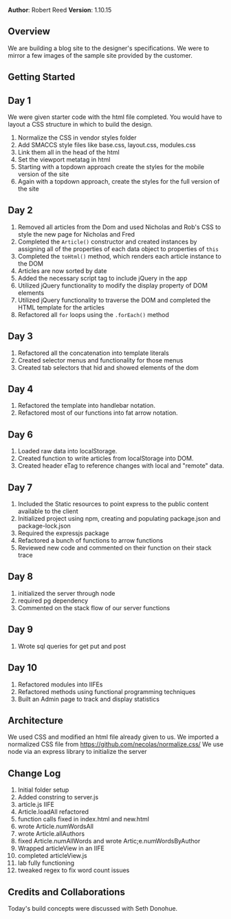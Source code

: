 **Author**: Robert Reed
**Version**: 1.10.15

## Overview
We are building a blog site to the designer's specifications. We were to mirror a few images of the sample site provided by the customer.

## Getting Started
## Day 1
We were given starter code with the html file completed. You would have to layout a CSS structure in which to build the design.
1. Normalize the CSS in vendor styles folder
1. Add SMACCS style files like base.css, layout.css, modules.css
1. Link them all in the head of the html
1. Set the viewport metatag in html
1. Starting with a topdown approach create the styles for the mobile version of the site
1. Again with a topdown approach, create the styles for the full version of the site
## Day 2
1. Removed all articles from the Dom and used Nicholas and Rob's CSS to style the new page for Nicholas and Fred
1. Completed the `Article()` constructor and created instances by assigning all of the properties of each data object to properties of `this`
1. Completed the `toHtml()` method, which renders each article instance to the DOM
1. Articles are now sorted by date
1. Added the necessary script tag to include jQuery in the app
1. Utilized jQuery functionality to modify the display property of DOM elements
1. Utilized jQuery functionality to traverse the DOM and completed the HTML template for the articles
1. Refactored all `for` loops using the `.forEach()` method
## Day 3
1. Refactored all the concatenation into template literals
1. Created selector menus and functionality for those menus
1. Created tab selectors that hid and showed elements of the dom
## Day 4
1. Refactored the template into handlebar notation.
1. Refactored most of our functions into fat arrow notation.
## Day 6
1. Loaded raw data into localStorage.
1. Created function to write articles from localStorage into DOM.
1. Created header eTag to reference changes with local and "remote" data.
## Day 7
1. Included the Static resources to point express to the public content available to the client
1. Initialized project using npm, creating and populating package.json and package-lock.json
1. Required the expressjs package
1. Refactored a bunch of functions to arrow functions
1. Reviewed new code and commented on their function on their stack trace
## Day 8
1. initialized the server through node
1. required pg dependency
1. Commented on the stack flow of our server functions
## Day 9
1. Wrote sql queries for get put and post
## Day 10
1. Refactored modules into IIFEs
1. Refactored methods using functional programming techniques
1. Built an Admin page to track and display statistics

## Architecture
We used CSS and modified an html file already given to us. We imported a normalized CSS file from https://github.com/necolas/normalize.css/
We use node  via an express library to initialize the server

## Change Log
1. Initial folder setup
1. Added constring to server.js
1. article.js IIFE
1. Article.loadAll refactored
1. function calls fixed in index.html and new.html
1. wrote Article.numWordsAll
1. wrote Article.allAuthors
1. fixed Article.numAllWords and wrote Artic;e.numWordsByAuthor
1. Wrapped articleView in an IIFE
1. completed articleView.js
1. lab fully functioning
1. tweaked regex to fix word count issues

## Credits and Collaborations

Today's build concepts were discussed with Seth Donohue.

